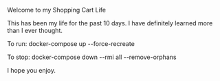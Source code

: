 Welcome to my Shopping Cart Life

This has been my life for the past 10 days.  I have definitely learned more than I ever thought.

To run: docker-compose up --force-recreate

To stop: docker-compose down --rmi all --remove-orphans

I hope you enjoy.
